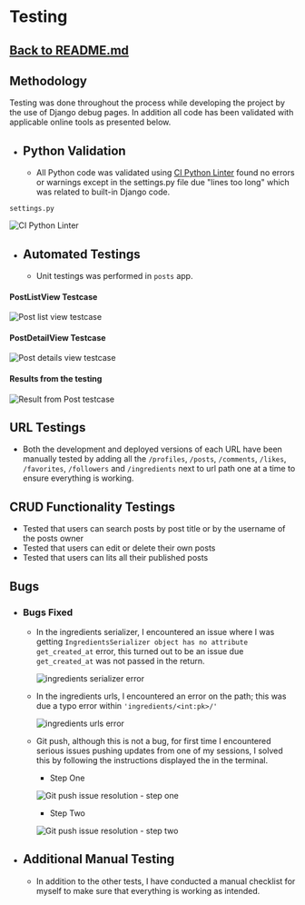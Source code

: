 # Testing

## [Back to README.md](../README.md)

## Methodology  
Testing was done throughout the process while developing the project by the use of Django debug pages. In addition all code has been validated with applicable online tools as presented below.

* ## Python Validation

    * All Python code was validated using [CI Python Linter](https://pep8ci.herokuapp.com/) found no errors or warnings except in the settings.py file due "lines too long" which was related to built-in Django code.

`settings.py`

![CI Python Linter](./readme-testing-images/drf_api_settings_python_validator.png)

* ## Automated Testings
    * Unit testings was performed in `posts` app.

#### **PostListView Testcase**

![Post list view testcase](./readme-testing-images/post_list_view_tests.png)

#### **PostDetailView Testcase**

![Post details view testcase](./readme-testing-images/post_detail_view_tests.png)

#### **Results from the testing**

![Result from Post testcase](./readme-testing-images/post_tests_results.png)

## URL Testings

- Both the development and deployed versions of each URL have been manually tested by adding all the `/profiles`, `/posts`, `/comments`, `/likes`, `/favorites`, `/followers` and `/ingredients` next to url path one at a time to ensure everything is working.

## CRUD Functionality Testings

- Tested that users can search posts by post title or by the username of the posts owner
- Tested that users can edit or delete their own posts
- Tested that users can lits all their published posts 

## Bugs

- ### Bugs Fixed

  - In the ingredients serializer, I encountered an issue where I was getting `IngredientsSerializer object has no attribute get_created_at` error, this turned out to be an issue due `get_created_at` was not passed in the return.
   
       ![ingredients serializer error](./readme-testing-images/ingredients_get_issue.png)

  - In the ingredients urls, I encountered an error on the path; this was due a typo error within `'ingredients/<int:pk>/'`
   
       ![ingredients urls error](./readme-testing-images/ingredients_urls_issue.png)

  - Git push, although this is not a bug, for first time I encountered serious issues pushing updates from one of my sessions, I solved this by following the instructions displayed the in the terminal.

       - Step One

       ![Git push issue resolution - step one](./readme-testing-images/git_push_issue_one.png)

       - Step Two

       ![Git push issue resolution - step two](./readme-testing-images/git_push_issue_two.png)

* ## Additional Manual Testing

    * In addition to the other tests, I have conducted a manual checklist for myself to make sure that everything is working as intended.